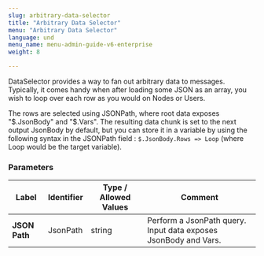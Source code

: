 ```yaml
---
slug: arbitrary-data-selector
title: "Arbitrary Data Selector"
menu: "Arbitrary Data Selector"
language: und
menu_name: menu-admin-guide-v6-enterprise
weight: 8

---
```



DataSelector provides a way to fan out arbitrary data to messages. Typically, it comes handy when after loading some JSON as an array, you wish to loop over each row
as you would on Nodes or Users. 

The rows are selected using JSONPath, where root data exposes "$.JsonBody" and "$.Vars". The resulting data chunk is set to the next output JsonBody by default, but you
can store it in a variable by using the following syntax in the JSONPath field : `$.JsonBody.Rows => Loop` (where Loop would be the target variable).


### Parameters
|Label |Identifier|Type / Allowed Values| Comment |
|---|---|---|---|
|**JSON Path**|JsonPath|string|Perform a JsonPath query. Input data exposes JsonBody and Vars.|

